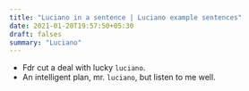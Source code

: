 ```yaml
---
title: "Luciano in a sentence | Luciano example sentences"
date: 2021-01-20T19:57:50+05:30
draft: falses
summary: "Luciano"
---
```

- Fdr cut a deal with lucky `luciano`.
- An intelligent plan, mr. `luciano`, but listen to me well.
                 
